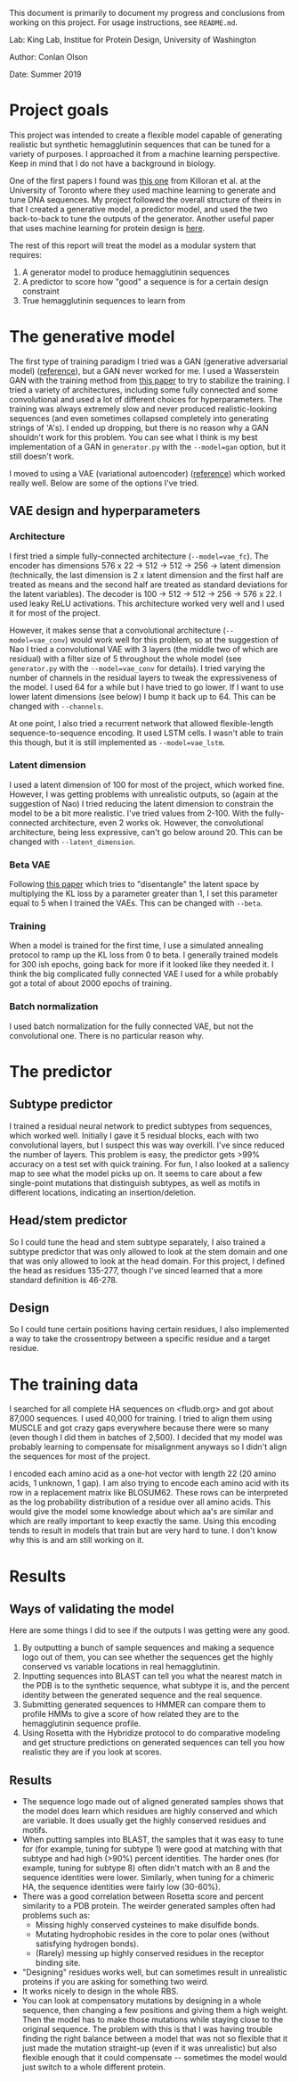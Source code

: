 This document is primarily to document my progress and conclusions from working on this project. For usage instructions, see `README.md`.

Lab: King Lab, Institue for Protein Design, University of Washington

Author: Conlan Olson

Date: Summer 2019

# Project goals
This project was intended to create a flexible model capable of generating realistic but synthetic hemagglutinin sequences that can be tuned for a variety of purposes. I approached it from a machine learning perspective. Keep in mind that I do not have a background in biology.

One of the first papers I found was [this one](https://arxiv.org/abs/1712.06148) from Killoran et al. at the University of Toronto where they used machine learning to generate and tune DNA sequences. My project followed the overall structure of theirs in that I created a generative model, a predictor model, and used the two back-to-back to tune the outputs of the generator. Another useful paper that uses machine learning for protein design is [here](https://arxiv.org/abs/1801.07130).

The rest of this report will treat the model as a modular system that requires:
1. A generator model to produce hemagglutinin sequences
2. A predictor to score how "good" a sequence is for a certain design constraint
3. True hemagglutinin sequences to learn from

# The generative model
The first type of training paradigm I tried was a GAN (generative adversarial model) ([reference](https://arxiv.org/abs/1406.2661)), but a GAN never worked for me. I used a Wasserstein GAN with the training method from [this paper](https://arxiv.org/abs/1704.00028) to try to stabilize the training. I tried a variety of architectures, including some fully connected and some convolutional and used a lot of different choices for hyperparameters. The training was always extremely slow and never produced realistic-looking sequences (and even sometimes collapsed completely into generating strings of 'A's). I ended up dropping, but there is no reason why a GAN shouldn't work for this problem. You can see what I think is my best implementation of a GAN in `generator.py` with the `--model=gan` option, but it still doesn't work.

I moved to using a VAE (variational autoencoder) ([reference](https://arxiv.org/abs/1312.6114)) which worked really well. Below are some of the options I've tried.

## VAE design and hyperparameters
### Architecture
I first tried a simple fully-connected architecture (`--model=vae_fc`). The encoder has dimensions 576 x 22 -> 512 -> 512 -> 256 -> latent dimension (technically, the last dimension is 2 x latent dimension and the first half are treated as means and the second half are treated as standard deviations for the latent variables). The decoder is 100 -> 512 -> 512 -> 256 -> 576 x 22. I used leaky ReLU activations. This architecture worked very well and I used it for most of the project.

However, it makes sense that a convolutional architecture (`--model=vae_conv`) would work well for this problem, so at the suggestion of Nao I tried a convolutional VAE with 3 layers (the middle two of which are residual) with a filter size of 5 throughout the whole model (see `generator.py` with the `--model=vae_conv` for details). I tried varying the number of channels in the residual layers to tweak the expressiveness of the model. I used 64 for a while but I have tried to go lower. If I want to use lower latent dimensions (see below) I bump it back up to 64. This can be changed with `--channels`.

At one point, I also tried a recurrent network that allowed flexible-length sequence-to-sequence encoding. It used LSTM cells. I wasn't able to train this though, but it is still implemented as `--model=vae_lstm`.

### Latent dimension
I used a latent dimension of 100 for most of the project, which worked fine. However, I was getting problems with unrealistic outputs, so (again at the suggestion of Nao) I tried reducing the latent dimension to constrain the model to be a bit more realistic. I've tried values from 2-100. With the fully-connected architecture, even 2 works ok. However, the convolutional architecture, being less expressive, can't go below around 20. This can be changed with `--latent_dimension`.

### Beta VAE
Following [this paper](https://openreview.net/forum?id=Sy2fzU9gl) which tries to "disentangle" the latent space by multiplying the KL loss by a parameter greater than 1, I set this parameter equal to 5 when I trained the VAEs. This can be changed with `--beta`.

### Training
When a model is trained for the first time, I use a simulated annealing protocol to ramp up the KL loss from 0 to beta. I generally trained models for 300 ish epochs, going back for more if it looked like they needed it. I think the big complicated fully connected VAE I used for a while probably got a total of about 2000 epochs of training.

### Batch normalization
I used batch normalization for the fully connected VAE, but not the convolutional one. There is no particular reason why. 

# The predictor
## Subtype predictor
I trained a residual neural network to predict subtypes from sequences, which worked well. Initially I gave it 5 residual blocks, each with two convolutional layers, but I suspect this was way overkill. I've since reduced the number of layers. This problem is easy, the predictor gets >99% accuracy on a test set with quick training. For fun, I also looked at a saliency map to see what the model picks up on. It seems to care about a few single-point mutations that distinguish subtypes, as well as motifs in different locations, indicating an insertion/deletion.

## Head/stem predictor
So I could tune the head and stem subtype separately, I also trained a subtype predictor that was only allowed to look at the stem domain and one that was only allowed to look at the head domain. For this project, I defined the head as residues 135-277, though I've sinced learned that a more standard definition is 46-278. 

## Design
So I could tune certain positions having certain residues, I also implemented a way to take the crossentropy between a specific residue and a target residue.

# The training data
I searched for all complete HA sequences on <fludb.org> and got about 87,000 sequences. I used 40,000 for training. I tried to align them using MUSCLE and got crazy gaps everywhere because there were so many (even though I did them in batches of 2,500). I decided that my model was probably learning to compensate for misalignment anyways so I didn't align the sequences for most of the project.

I encoded each amino acid as a one-hot vector with length 22 (20 amino acids, 1 unknown, 1 gap). I am also trying to encode each amino acid with its row in a replacement matrix like BLOSUM62. These rows can be interpreted as the log probability distribution of a residue over all amino acids. This would give the model some knowledge about which aa's are similar and which are really important to keep exactly the same. Using this encoding tends to result in models that train but are very hard to tune. I don't know why this is and am still working on it.

# Results
## Ways of validating the model
Here are some things I did to see if the outputs I was getting were any good. 
1. By outputting a bunch of sample sequences and making a sequence logo out of them, you can see whether the sequences get the highly conserved vs variable locations in real hemagglutinin.
2. Inputting sequences into BLAST can tell you what the nearest match in the PDB is to the synthetic sequence, what subtype it is, and the percent identity between the generated sequence and the real sequence. 
3. Submitting generated sequences to HMMER can compare them to profile HMMs to give a score of how related they are to the hemagglutinin sequence profile.
4. Using Rosetta with the Hybridize protocol to do comparative modeling and get structure predictions on generated sequences can tell you how realistic they are if you look at scores. 

## Results
* The sequence logo made out of aligned generated samples shows that the model does learn which residues are highly conserved and which are variable. It does usually get the highly conserved residues and motifs.
* When putting samples into BLAST, the samples that it was easy to tune for (for example, tuning for subtype 1) were good at matching with that subtype and had high (>90%) percent identities. The harder ones (for example, tuning for subtype 8) often didn't match with an 8 and the sequence identities were lower. Similarly, when tuning for a chimeric HA, the sequence identities were fairly low (30-60%).
* There was a good correlation between Rosetta score and percent similarity to a PDB protein. The weirder generated samples often had problems such as:
    * Missing highly conserved cysteines to make disulfide bonds.
    * Mutating hydrophobic resides in the core to polar ones (without satisfying hydrogen bonds).
    * (Rarely) messing up highly conserved residues in the receptor binding site.
* "Designing" residues works well, but can sometimes result in unrealistic proteins if you are asking for something two weird.
* It works nicely to design in the whole RBS.
* You can look at compensatory mutations by designing in a whole sequence, then changing a few positions and giving them a high weight. Then the model has to make those mutations while staying close to the original sequence. The problem with this is that I was having trouble finding the right balance between a model that was not so flexible that it just made the mutation straight-up (even if it was unrealistic) but also flexible enough that it could compensate -- sometimes the model would just switch to a whole different protein.
